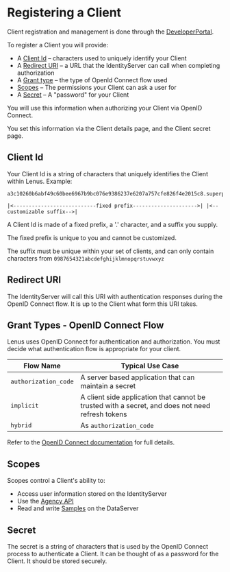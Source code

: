 # Registering a Client

Client registration and management is done through the [DeveloperPortal](environment.md).

To register a Client you will provide:

* A [Client Id](#clientid) – characters used to uniquely identify your Client
* A [Redirect URI](#redirecturi) – a URL that the IdentityServer can call when completing authorization 
* A [Grant type](#granttypes-openidconnectflow) – the type of OpenId Connect flow used
* [Scopes](#scopes) – The permissions your Client can ask a user for
* A [Secret](#secret) – A "password" for your Client

You will use this information when authorizing your Client via OpenID Connect.

You set this information via the Client details page, and the Client secret page.

## Client Id

Your Client Id is a string of characters that uniquely identifies the Client within Lenus. Example:

```
a3c10260b6abf49c60bee6967b9bc076e9386237e6207a757cfe826f4e2015c8.superpedometer

|<---------------------------fixed prefix--------------------->| |<--customizable suffix-->|
```


A Client Id is made of a fixed prefix, a '.' character, and a suffix you supply. 

The fixed prefix is unique to you and cannot be customized.

The suffix must be unique within your set of clients, and can only contain characters from `0987654321abcdefghijklmnopqrstuvwxyz`



## Redirect URI

The IdentityServer will call this URI with authentication responses during the OpenID Connect flow. It is up to the Client what form this URI takes. 

## Grant Types - OpenID Connect Flow

Lenus uses OpenID Connect for authentication and authorization. You must decide what authentication flow is appropriate for your client.

| Flow Name            | Typical Use Case |
|----------------------|-------------|
| `authorization_code` | A server based application that can maintain a secret |
| `implicit`           | A client side application that cannot be trusted with a secret, and does not need refresh tokens |
| `hybrid`             | As `authorization_code` |


Refer to the [OpenID Connect documentation](https://openid.net/connect/) for full details.


## Scopes

Scopes control a Client's ability to:

* Access user information stored on the IdentityServer
* Use the [Agency API](api/agency/index.md)
* Read and write [Samples](api/dataserver/index.md) on the DataServer


## Secret

The secret is a string of characters that is used by the OpenID Connect process to authenticate a Client. It can be thought of as a password for the Client. It should be stored securely.






